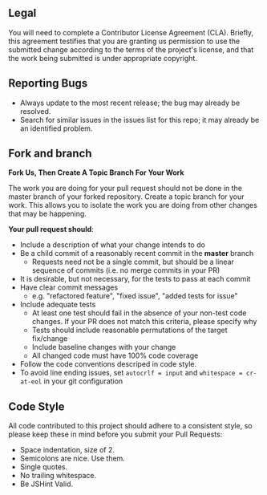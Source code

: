 ## Legal

You will need to complete a Contributor License Agreement (CLA). Briefly, this agreement testifies that you are granting us permission to use the submitted change according to the terms of the project's license, and that the work being submitted is under appropriate copyright.

## Reporting Bugs

* Always update to the most recent release; the bug may already be resolved.
* Search for similar issues in the issues list for this repo; it may already be an identified problem.

## Fork and branch

**Fork Us, Then Create A Topic Branch For Your Work**

The work you are doing for your pull request should not be done in the master branch of your forked repository. Create a topic branch for your work. This allows you to isolate the work you are doing from other changes that may be happening.

**Your pull request should**: 

* Include a description of what your change intends to do
* Be a child commit of a reasonably recent commit in the **master** branch 
    * Requests need not be a single commit, but should be a linear sequence of commits (i.e. no merge commits in your PR)
* It is desirable, but not necessary, for the tests to pass at each commit
* Have clear commit messages 
    * e.g. "refactored feature", "fixed issue", "added tests for issue"
* Include adequate tests 
    * At least one test should fail in the absence of your non-test code changes. If your PR does not match this criteria, please specify why
    * Tests should include reasonable permutations of the target fix/change
    * Include baseline changes with your change
    * All changed code must have 100% code coverage
* Follow the code conventions descriped in code style.
* To avoid line ending issues, set `autocrlf = input` and `whitespace = cr-at-eol` in your git configuration

## Code Style

All code contributed to this project should adhere to a consistent style, so please keep these in mind before you submit your Pull Requests:

* Space indentation, size of 2.
* Semicolons are nice. Use them.
* Single quotes.
* No trailing whitespace.
* Be JSHint Valid.
 
